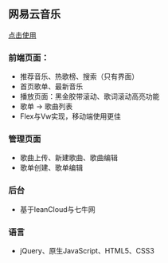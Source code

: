## 网易云音乐

[点击使用](https://bearanddoggy.github.io/NetEaseMusic-demo/src/index.html)

### 前端页面：

*  推荐音乐、热歌榜、搜索（只有界面）
*  首页歌单、最新音乐
*  播放页面：黑金胶带滚动、歌词滚动高亮功能
*  歌单 -> 歌曲列表
*  Flex与Vw实现，移动端使用更佳

### 管理页面
* 歌曲上传、新建歌曲、歌曲编辑
* 歌单创建、歌单编辑

### 后台
* 基于leanCloud与七牛网

### 语言
* jQuery、原生JavaScript、HTML5、CSS3

